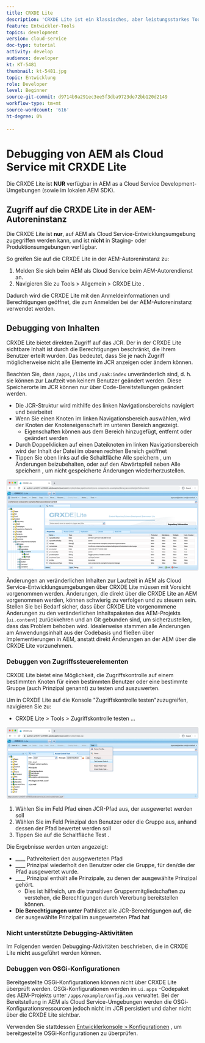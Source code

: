 ```yaml
---
title: CRXDE Lite
description: 'CRXDE Lite ist ein klassisches, aber leistungsstarkes Tool zum Debugging von AEM als Cloud Service-Entwicklungsumgebungen. CRXDE Lite bietet eine Reihe von Funktionen, die das Debugging von der Überprüfung aller Ressourcen und Eigenschaften, der Bearbeitung der veränderlichen Teile des JCR und der Prüfung von Berechtigungen unterstützen. '
feature: Entwickler-Tools
topics: development
version: cloud-service
doc-type: tutorial
activity: develop
audience: developer
kt: KT-5481
thumbnail: kt-5481.jpg
topic: Entwicklung
role: Developer
level: Beginner
source-git-commit: d9714b9a291ec3ee5f3dba9723de72bb120d2149
workflow-type: tm+mt
source-wordcount: '616'
ht-degree: 0%

---
```



# Debugging von AEM als Cloud Service mit CRXDE Lite

Die CRXDE Lite ist __NUR__ verfügbar in AEM as a Cloud Service Development-Umgebungen (sowie im lokalen AEM SDK).

## Zugriff auf die CRXDE Lite in der AEM-Autoreninstanz

Die CRXDE Lite ist __nur__, auf AEM als Cloud Service-Entwicklungsumgebung zugegriffen werden kann, und ist __nicht__ in Staging- oder Produktionsumgebungen verfügbar.

So greifen Sie auf die CRXDE Lite in der AEM-Autoreninstanz zu:

1. Melden Sie sich beim AEM als Cloud Service beim AEM-Autorendienst an.
1. Navigieren Sie zu Tools > Allgemein > CRXDE Lite .

Dadurch wird die CRXDE Lite mit den Anmeldeinformationen und Berechtigungen geöffnet, die zum Anmelden bei der AEM-Autoreninstanz verwendet werden.

## Debugging von Inhalten

CRXDE Lite bietet direkten Zugriff auf das JCR. Der in der CRXDE Lite sichtbare Inhalt ist durch die Berechtigungen beschränkt, die Ihrem Benutzer erteilt wurden. Das bedeutet, dass Sie je nach Zugriff möglicherweise nicht alle Elemente im JCR anzeigen oder ändern können.

Beachten Sie, dass `/apps`, `/libs` und `/oak:index` unveränderlich sind, d. h. sie können zur Laufzeit von keinem Benutzer geändert werden. Diese Speicherorte im JCR können nur über Code-Bereitstellungen geändert werden.

+ Die JCR-Struktur wird mithilfe des linken Navigationsbereichs navigiert und bearbeitet
+ Wenn Sie einen Knoten im linken Navigationsbereich auswählen, wird der Knoten der Knoteneigenschaft im unteren Bereich angezeigt.
   + Eigenschaften können aus dem Bereich hinzugefügt, entfernt oder geändert werden
+ Durch Doppelklicken auf einen Dateiknoten im linken Navigationsbereich wird der Inhalt der Datei im oberen rechten Bereich geöffnet
+ Tippen Sie oben links auf die Schaltfläche Alle speichern , um Änderungen beizubehalten, oder auf den Abwärtspfeil neben Alle speichern , um nicht gespeicherte Änderungen wiederherzustellen.

![CRXDE Lite - Debugging von Inhalten](./assets/crxde-lite/debugging-content.png)

Änderungen an veränderlichen Inhalten zur Laufzeit in AEM als Cloud Service-Entwicklungsumgebungen über CRXDE Lite müssen mit Vorsicht vorgenommen werden.
Änderungen, die direkt über die CRXDE Lite an AEM vorgenommen werden, können schwierig zu verfolgen und zu steuern sein. Stellen Sie bei Bedarf sicher, dass über CRXDE Lite vorgenommene Änderungen zu den veränderlichen Inhaltspaketen des AEM-Projekts (`ui.content`) zurückkehren und an Git gebunden sind, um sicherzustellen, dass das Problem behoben wird. Idealerweise stammen alle Änderungen am Anwendungsinhalt aus der Codebasis und fließen über Implementierungen in AEM, anstatt direkt Änderungen an der AEM über die CRXDE Lite vorzunehmen.

### Debuggen von Zugriffssteuerelementen

CRXDE Lite bietet eine Möglichkeit, die Zugriffskontrolle auf einem bestimmten Knoten für einen bestimmten Benutzer oder eine bestimmte Gruppe (auch Prinzipal genannt) zu testen und auszuwerten.

Um in CRXDE Lite auf die Konsole &quot;Zugriffskontrolle testen&quot;zuzugreifen, navigieren Sie zu:

+ CRXDE Lite > Tools > Zugriffskontrolle testen ...

![CRXDE Lite - Zugriffskontrolle testen](./assets/crxde-lite/permissions__test-access-control.png)

1. Wählen Sie im Feld Pfad einen JCR-Pfad aus, der ausgewertet werden soll
1. Wählen Sie im Feld Prinzipal den Benutzer oder die Gruppe aus, anhand dessen der Pfad bewertet werden soll
1. Tippen Sie auf die Schaltfläche Test .

Die Ergebnisse werden unten angezeigt:

+ ____ Pathreiteriert den ausgewerteten Pfad
+ ____ Prinzipal wiederholt den Benutzer oder die Gruppe, für den/die der Pfad ausgewertet wurde.
+ ____ Prinzipal enthält alle Prinzipale, zu denen der ausgewählte Prinzipal gehört.
   + Dies ist hilfreich, um die transitiven Gruppenmitgliedschaften zu verstehen, die Berechtigungen durch Vererbung bereitstellen können.
+ __Die Berechtigungen unter__ Pathlistet alle JCR-Berechtigungen auf, die der ausgewählte Prinzipal im ausgewerteten Pfad hat

### Nicht unterstützte Debugging-Aktivitäten

Im Folgenden werden Debugging-Aktivitäten beschrieben, die in CRXDE Lite __nicht__ ausgeführt werden können.

### Debuggen von OSGi-Konfigurationen

Bereitgestellte OSGi-Konfigurationen können nicht über CRXDE Lite überprüft werden. OSGi-Konfigurationen werden im `ui.apps` -Codepaket des AEM-Projekts unter `/apps/example/config.xxx` verwaltet. Bei der Bereitstellung in AEM als Cloud Service-Umgebungen werden die OSGi-Konfigurationsressourcen jedoch nicht im JCR persistiert und daher nicht über die CRXDE Lite sichtbar.

Verwenden Sie stattdessen [Entwicklerkonsole > Konfigurationen](./developer-console.md#configurations) , um bereitgestellte OSGi-Konfigurationen zu überprüfen.
